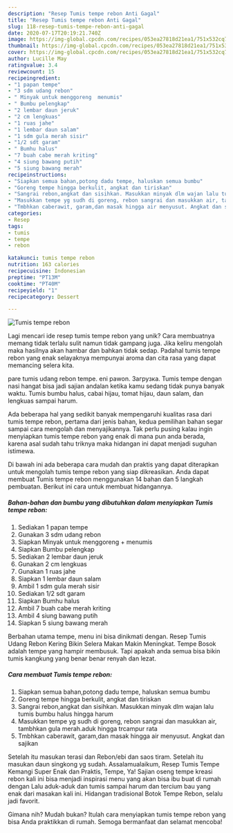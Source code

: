 ```yaml
---
description: "Resep Tumis tempe rebon Anti Gagal"
title: "Resep Tumis tempe rebon Anti Gagal"
slug: 118-resep-tumis-tempe-rebon-anti-gagal
date: 2020-07-17T20:19:21.740Z
image: https://img-global.cpcdn.com/recipes/053ea27818d21ea1/751x532cq70/tumis-tempe-rebon-foto-resep-utama.jpg
thumbnail: https://img-global.cpcdn.com/recipes/053ea27818d21ea1/751x532cq70/tumis-tempe-rebon-foto-resep-utama.jpg
cover: https://img-global.cpcdn.com/recipes/053ea27818d21ea1/751x532cq70/tumis-tempe-rebon-foto-resep-utama.jpg
author: Lucille May
ratingvalue: 3.4
reviewcount: 15
recipeingredient:
- "1 papan tempe"
- "3 sdm udang rebon"
- " Minyak untuk menggoreng  menumis"
- " Bumbu pelengkap"
- "2 lembar daun jeruk"
- "2 cm lengkuas"
- "1 ruas jahe"
- "1 lembar daun salam"
- "1 sdm gula merah sisir"
- "1/2 sdt garam"
- " Bumhu halus"
- "7 buah cabe merah kriting"
- "4 siung bawang putih"
- "5 siung bawang merah"
recipeinstructions:
- "Siapkan semua bahan,potong dadu tempe, haluskan semua bumbu"
- "Goreng tempe hingga berkulit, angkat dan tiriskan"
- "Sangrai rebon,angkat dan sisihkan. Masukkan minyak dlm wajan lalu tumis bumbu halus hingga harum"
- "Masukkan tempe yg sudh di goreng, rebon sangrai dan masukkan air, tambhkan gula merah.aduk hingga trcampur rata"
- "Tmbhkan caberawit, garam,dan masak hingga air menyusut. Angkat dan sajikan"
categories:
- Resep
tags:
- tumis
- tempe
- rebon

katakunci: tumis tempe rebon 
nutrition: 163 calories
recipecuisine: Indonesian
preptime: "PT13M"
cooktime: "PT40M"
recipeyield: "1"
recipecategory: Dessert

---
```



![Tumis tempe rebon](https://img-global.cpcdn.com/recipes/053ea27818d21ea1/751x532cq70/tumis-tempe-rebon-foto-resep-utama.jpg)

Lagi mencari ide resep tumis tempe rebon yang unik? Cara membuatnya memang tidak terlalu sulit namun tidak gampang juga. Jika keliru mengolah maka hasilnya akan hambar dan bahkan tidak sedap. Padahal tumis tempe rebon yang enak selayaknya mempunyai aroma dan cita rasa yang dapat memancing selera kita.

pare tumis udang rebon tempe. eni pawon. Загрузка. Tumis tempe dengan nasi hangat bisa jadi sajian andalan ketika kamu sedang tidak punya banyak waktu. Tumis bumbu halus, cabai hijau, tomat hijau, daun salam, dan lengkuas sampai harum.

Ada beberapa hal yang sedikit banyak mempengaruhi kualitas rasa dari tumis tempe rebon, pertama dari jenis bahan, kedua pemilihan bahan segar sampai cara mengolah dan menyajikannya. Tak perlu pusing kalau ingin menyiapkan tumis tempe rebon yang enak di mana pun anda berada, karena asal sudah tahu triknya maka hidangan ini dapat menjadi suguhan istimewa.


Di bawah ini ada beberapa cara mudah dan praktis yang dapat diterapkan untuk mengolah tumis tempe rebon yang siap dikreasikan. Anda dapat membuat Tumis tempe rebon menggunakan 14 bahan dan 5 langkah pembuatan. Berikut ini cara untuk membuat hidangannya.

<!--inarticleads1-->

##### Bahan-bahan dan bumbu yang dibutuhkan dalam menyiapkan Tumis tempe rebon:

1. Sediakan 1 papan tempe
1. Gunakan 3 sdm udang rebon
1. Siapkan  Minyak untuk menggoreng + menumis
1. Siapkan  Bumbu pelengkap
1. Sediakan 2 lembar daun jeruk
1. Gunakan 2 cm lengkuas
1. Gunakan 1 ruas jahe
1. Siapkan 1 lembar daun salam
1. Ambil 1 sdm gula merah sisir
1. Sediakan 1/2 sdt garam
1. Siapkan  Bumhu halus
1. Ambil 7 buah cabe merah kriting
1. Ambil 4 siung bawang putih
1. Siapkan 5 siung bawang merah


Berbahan utama tempe, menu ini bisa dinikmati dengan. Resep Tumis Udang Rebon Kering Bikin Selera Makan Makin Meningkat. Tempe Bosok adalah tempe yang hampir membusuk. Tapi apakah anda semua bisa bikin tumis kangkung yang benar benar renyah dan lezat. 

<!--inarticleads2-->

##### Cara membuat Tumis tempe rebon:

1. Siapkan semua bahan,potong dadu tempe, haluskan semua bumbu
1. Goreng tempe hingga berkulit, angkat dan tiriskan
1. Sangrai rebon,angkat dan sisihkan. Masukkan minyak dlm wajan lalu tumis bumbu halus hingga harum
1. Masukkan tempe yg sudh di goreng, rebon sangrai dan masukkan air, tambhkan gula merah.aduk hingga trcampur rata
1. Tmbhkan caberawit, garam,dan masak hingga air menyusut. Angkat dan sajikan


Setelah itu masukan terasi dan Rebon/ebi dan saos tiram. Setelah itu masukan daun singkong yg sudah. Assalamualaikum, Resep Tumis Tempe Kemangi Super Enak dan Praktis, Tempe, Ya! Sajian oseng tempe kreasi rebon kali ini bisa menjadi inspirasi menu yang akan bisa ibu buat di rumah dengan Lalu aduk-aduk dan tumis sampai harum dan tercium bau yang enak dari masakan kali ini. Hidangan tradisional Botok Tempe Rebon, selalu jadi favorit. 

Gimana nih? Mudah bukan? Itulah cara menyiapkan tumis tempe rebon yang bisa Anda praktikkan di rumah. Semoga bermanfaat dan selamat mencoba!
